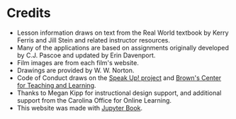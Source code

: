 # Credits

* Lesson information draws on text from the Real World textbook by Kerry Ferris and Jill Stein and related instructor resources.  
* Many of the applications are based on assignments originally developed by C.J. Pascoe and updated by Erin Davenport.
* Film images are from each film's website.  
* Drawings are provided by W. W. Norton.
* Code of Conduct draws on the [Speak Up! project](http://speakup.io/coc.html) and [Brown's Center for Teaching and Learning](https://www.brown.edu/sheridan/teaching-learning-resources/inclusive-teaching/statements).
* Thanks to Megan Kipp for instructional design support, and additional support from the Carolina Office for Online Learning.
* This website was made with [Jupyter Book](https://jupyterbook.org/intro.html).
